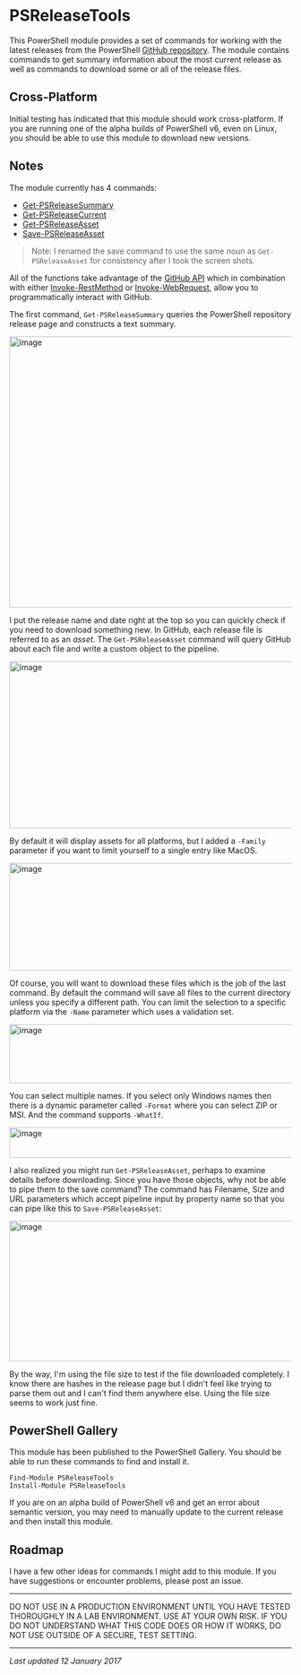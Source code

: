 # PSReleaseTools #

This PowerShell module provides a set of commands for working with the latest releases from the PowerShell [GitHub repository](https://github.com/PowerShell/PowerShell). The module contains commands to get summary information about the most current release as well as commands to download some or all of the release files.

## Cross-Platform
Initial testing has indicated that this module should work cross-platform. If you are running one of the alpha builds of PowerShell v6, even on Linux, you should be able to use this module to download new versions.

## Notes
The module currently has 4 commands:

- [Get-PSReleaseSummary](.\docs\Get-PSReleaseSummary.md)
- [Get-PSReleaseCurrent](.\docs\Get-PSReleaseCurrent.md)
- [Get-PSReleaseAsset](.\docs\Get-PSReleaseAsset.md)
- [Save-PSReleaseAsset](.docs\Save-PSReleaseAsset.md)

> Note: I renamed the save command to use the same noun as `Get-PSReleaseAsset` for consistency after I took the screen shots.

All of the functions take advantage of the [GitHub API](https://developer.github.com/v3/ "learn more about the API") which in combination with either <a title="Read online help for this command" href="http://go.microsoft.com/fwlink/?LinkID=217034" target="_blank">Invoke-RestMethod</a> or <a title="Read online help for this command" href="http://go.microsoft.com/fwlink/?LinkID=217035" target="_blank">Invoke-WebRequest</a>, allow you to programmatically interact with GitHub.

The first command, `Get-PSReleaseSummary` queries the PowerShell repository release page and constructs a text summary.

<a href="http://jdhitsolutions.com/blog/wp-content/uploads/2017/01/image.png"><img style="background-image: none; padding-top: 0px; padding-left: 0px; margin: 0px; display: inline; padding-right: 0px; border: 0px;" title="image" src="http://jdhitsolutions.com/blog/wp-content/uploads/2017/01/image_thumb.png" alt="image" width="547" height="484" border="0" /></a>

I put the release name and date right at the top so you can quickly check if you need to download something new. In GitHub, each release file is referred to as an <em>asset</em>. The `Get-PSReleaseAsset` command will query GitHub about each file and write a custom object to the pipeline.

<a href="http://jdhitsolutions.com/blog/wp-content/uploads/2017/01/image-1.png"><img style="background-image: none; padding-top: 0px; padding-left: 0px; margin: 0px; display: inline; padding-right: 0px; border: 0px;" title="image" src="http://jdhitsolutions.com/blog/wp-content/uploads/2017/01/image_thumb-1.png" alt="image" width="644" height="298" border="0" /></a>

By default it will display assets for all platforms, but I added a `-Family` parameter if you want to limit yourself to a single entry like MacOS.

<a href="http://jdhitsolutions.com/blog/wp-content/uploads/2017/01/image-2.png"><img style="background-image: none; padding-top: 0px; padding-left: 0px; margin: 0px; display: inline; padding-right: 0px; border: 0px;" title="image" src="http://jdhitsolutions.com/blog/wp-content/uploads/2017/01/image_thumb-2.png" alt="image" width="644" height="192" border="0" /></a>

Of course, you will want to download these files which is the job of the last command. By default the command will save all files to the current directory unless you specify a different path. You can limit the selection to a specific platform via the `-Name` parameter which uses a validation set.

<a href="http://jdhitsolutions.com/blog/wp-content/uploads/2017/01/image-3.png"><img style="background-image: none; padding-top: 0px; padding-left: 0px; margin: 0px; display: inline; padding-right: 0px; border: 0px;" title="image" src="http://jdhitsolutions.com/blog/wp-content/uploads/2017/01/image_thumb-3.png" alt="image" width="644" height="105" border="0" /></a>

You can select multiple names. If you select only Windows names then there is a dynamic parameter called `-Format` where you can select ZIP or MSI. And the command supports `-WhatIf`.

<a href="http://jdhitsolutions.com/blog/wp-content/uploads/2017/01/image-4.png"><img style="background-image: none; padding-top: 0px; padding-left: 0px; margin: 0px; display: inline; padding-right: 0px; border: 0px;" title="image" src="http://jdhitsolutions.com/blog/wp-content/uploads/2017/01/image_thumb-4.png" alt="image" width="644" height="54" border="0" /></a>

I also realized you might run `Get-PSReleaseAsset`, perhaps to examine details before downloading. Since you have those objects, why not be able to pipe them to the save command? The command has Filename, Size and URL parameters which accept pipeline input by property name so that you can pipe like this to `Save-PSReleaseAsset`:

<a href="http://jdhitsolutions.com/blog/wp-content/uploads/2017/01/image-5.png"><img style="background-image: none; padding-top: 0px; padding-left: 0px; margin: 0px; display: inline; padding-right: 0px; border: 0px;" title="image" src="http://jdhitsolutions.com/blog/wp-content/uploads/2017/01/image_thumb-5.png" alt="image" width="644" height="251" border="0" /></a>

By the way, I'm using the file size to test if the file downloaded completely. I know there are hashes in the release page but I didn't feel like trying to parse them out and I can't find them anywhere else. Using the file size seems to work just fine.

## PowerShell Gallery
This module has been published to the PowerShell Gallery. You should be able to run these commands to find and install it.

    Find-Module PSReleaseTools
    Install-Module PSReleaseTools

If you are on an alpha build of PowerShell v6 and get an error about semantic version, you may need to manually update to the current release and then install this module.
    
## Roadmap
I have a few other ideas for commands I might add to this module. If you have suggestions or encounter problems, please post an issue.

****************************************************************
DO NOT USE IN A PRODUCTION ENVIRONMENT UNTIL YOU HAVE TESTED 
THOROUGHLY IN A LAB ENVIRONMENT. USE AT YOUR OWN RISK. IF YOU DO 
NOT UNDERSTAND WHAT THIS CODE DOES OR HOW IT WORKS, DO NOT USE
OUTSIDE OF A SECURE, TEST SETTING.      
****************************************************************

*Last updated 12 January 2017*

